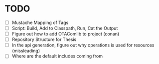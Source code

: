 # TODO

- [ ] Mustache Mapping of Tags
- [ ] Script: Build, Add to Classpath, Run, Cat the Output
- [ ] Figure out how to add OTAComlib to project (conan)
- [ ] Repository Structure for Thesis
- [ ] In the api generation, figure out why operations is used for resources (missleading)
- [ ] Where are the default includes coming from